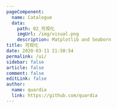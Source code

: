 ```yaml
---
pageComponent:
  name: Catalogue
  data:
    path: 02_可视化
    imgUrl: /img/visual.png
    description: Matplotlib and Seaborn
title: 可视化
date: 2020-03-11 21:50:54
permalink: /ui/
sidebar: false
article: false
comment: false
editLink: false
author:
  name: quardia
  link: https://github.com/quardia
---
```

